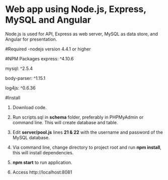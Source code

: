Web app using Node.js, Express, MySQL and Angular 
===============

Node.js is used for API, Express as web server, MySQL as data store, and Angular for presentation.

#Required
-nodejs version 4.4.1 or higher

#NPM Packages
express: ^4.10.6

mysql: ^2.5.4

body-parser: ^1.15.1

log4js: ^0.6.36

#Install
1.  Download code.

2.  Run scripts.sql in **schema** folder, preferably in PHPMyAdmin or command line.  This will create database and table.

3.  Edit **server/pool.js** lines **21 & 22** with the username and password of the MySQL database.

3.  Via command line, change directory to project root and run **npm install**, this will install dependencies. 

4.  **npm start** to run application.

5. Access http://localhost:8081
